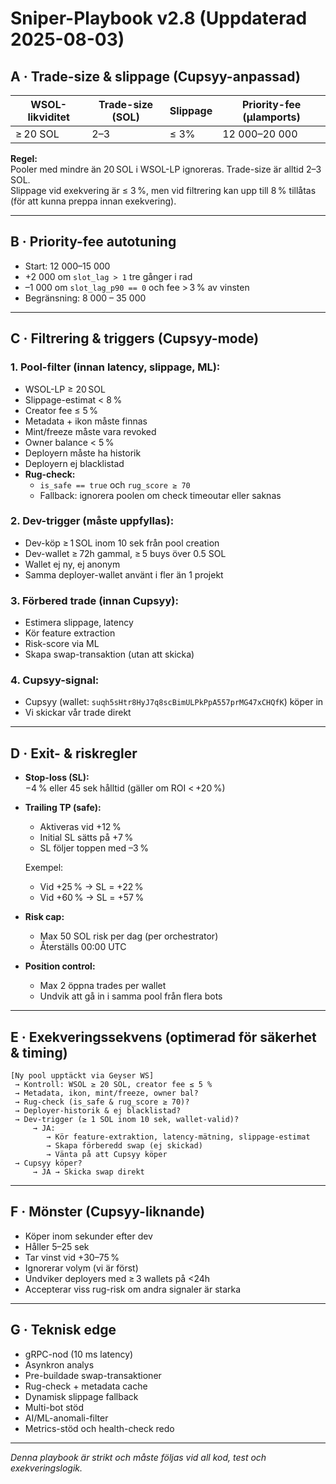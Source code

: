 # Sniper-Playbook v2.8 (Uppdaterad 2025-08-03)

## A · Trade-size & slippage (Cupsyy-anpassad)

| WSOL-likviditet | Trade-size (SOL) | Slippage | Priority-fee (µlamports) |
|-----------------|------------------|----------|--------------------------|
| ≥ 20 SOL        | 2–3              | ≤ 3%     | 12 000–20 000            |

**Regel:**  
Pooler med mindre än 20 SOL i WSOL-LP ignoreras. Trade-size är alltid 2–3 SOL.  
Slippage vid exekvering är ≤ 3 %, men vid filtrering kan upp till 8 % tillåtas (för att kunna preppa innan exekvering).

---

## B · Priority-fee autotuning

- Start: 12 000–15 000
- +2 000 om `slot_lag > 1` tre gånger i rad
- –1 000 om `slot_lag_p90 == 0` och fee > 3 % av vinsten
- Begränsning: 8 000 – 35 000

---

## C · Filtrering & triggers (Cupsyy-mode)

### 1. Pool-filter (innan latency, slippage, ML):
- WSOL-LP ≥ 20 SOL
- Slippage-estimat < 8 %
- Creator fee ≤ 5 %
- Metadata + ikon måste finnas
- Mint/freeze måste vara revoked
- Owner balance < 5 %
- Deployern måste ha historik
- Deployern ej blacklistad
- **Rug-check:**  
  - `is_safe == true` och `rug_score ≥ 70`
  - Fallback: ignorera poolen om check timeoutar eller saknas

### 2. Dev-trigger (måste uppfyllas):
- Dev-köp ≥ 1 SOL inom 10 sek från pool creation
- Dev-wallet ≥ 72h gammal, ≥ 5 buys över 0.5 SOL
- Wallet ej ny, ej anonym
- Samma deployer-wallet använt i fler än 1 projekt

### 3. Förbered trade (innan Cupsyy):
- Estimera slippage, latency
- Kör feature extraction
- Risk-score via ML
- Skapa swap-transaktion (utan att skicka)

### 4. Cupsyy-signal:
- Cupsyy (wallet: `suqh5sHtr8HyJ7q8scBimULPkPpA557prMG47xCHQfK`) köper in
- Vi skickar vår trade direkt

---

## D · Exit- & riskregler

- **Stop-loss (SL):**  
  −4 % eller 45 sek hålltid (gäller om ROI < +20 %)

- **Trailing TP (safe):**
  - Aktiveras vid +12 %
  - Initial SL sätts på +7 %
  - SL följer toppen med –3 %

  Exempel:
  - Vid +25 % → SL = +22 %
  - Vid +60 % → SL = +57 %

- **Risk cap:**
  - Max 50 SOL risk per dag (per orchestrator)
  - Återställs 00:00 UTC

- **Position control:**
  - Max 2 öppna trades per wallet
  - Undvik att gå in i samma pool från flera bots

---

## E · Exekveringssekvens (optimerad för säkerhet & timing)

```text
[Ny pool upptäckt via Geyser WS]
 → Kontroll: WSOL ≥ 20 SOL, creator fee ≤ 5 %
 → Metadata, ikon, mint/freeze, owner bal?
 → Rug-check (is_safe & rug_score ≥ 70)?
 → Deployer-historik & ej blacklistad?
 → Dev-trigger (≥ 1 SOL inom 10 sek, wallet-valid)?
     → JA:
        → Kör feature-extraktion, latency-mätning, slippage-estimat
        → Skapa förberedd swap (ej skickad)
        → Vänta på att Cupsyy köper
 → Cupsyy köper?
     → JA → Skicka swap direkt
```

---

## F · Mönster (Cupsyy-liknande)

- Köper inom sekunder efter dev
- Håller 5–25 sek
- Tar vinst vid +30–75 %
- Ignorerar volym (vi är först)
- Undviker deployers med ≥ 3 wallets på <24h
- Accepterar viss rug-risk om andra signaler är starka

---

## G · Teknisk edge

- gRPC-nod (10 ms latency)
- Asynkron analys
- Pre-buildade swap-transaktioner
- Rug-check + metadata cache
- Dynamisk slippage fallback
- Multi-bot stöd
- AI/ML-anomali-filter
- Metrics-stöd och health-check redo

---

*Denna playbook är strikt och måste följas vid all kod, test och exekveringslogik.*

